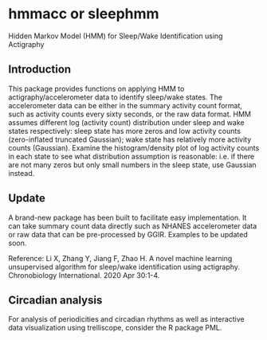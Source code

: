 # hmmacc or sleephmm
Hidden Markov Model (HMM) for Sleep/Wake Identification using Actigraphy

## Introduction
This package provides functions on applying HMM to actigraphy/accelerometer data to identify sleep/wake states. The accelerometer data can be either in the summary activity count format, such as activity counts every sixty seconds, or the raw data format. HMM assumes different log (activity count) distribution under sleep and wake states respectively: sleep state has more zeros and low activity counts (zero-inflated truncated Gaussian); wake state has relatively more activity counts (Gaussian). Examine the histogram/density plot of log activity counts in each state to see what distribution assumption is reasonable: i.e. if there are not many zeros but only small numbers in the sleep state, use Gaussian instead.

## Update
A brand-new package has been built to facilitate easy implementation. It can take summary count data directly such as NHANES accelerometer data or raw data that can be pre-processed by GGIR. Examples to be updated soon. 

Reference:
Li X, Zhang Y, Jiang F, Zhao H. A novel machine learning unsupervised algorithm for sleep/wake identification using actigraphy. Chronobiology International. 2020 Apr 30:1-4.

## Circadian analysis
For analysis of periodicities and circadian rhythms as well as interactive data visualization using trelliscope, consider the R package PML.
